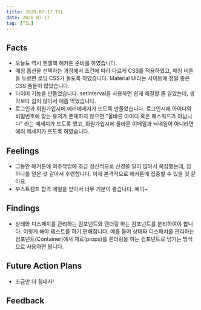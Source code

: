 ```yaml
---
title: 2020-07-17 TIL
date: 2020-07-17
tag: [TIL]
---
```


## Facts

- 오늘도 역시 엔젤핵 해커톤 준비를 하였습니다.
- 매칭 옵션을 선택하는 과정에서 조건에 따라 다르게 CSS를 적용하였고, 매칭 버튼을 누르면 로딩 CSS가 돌도록 하였습니다. Material UI라는 사이트에 정말 좋은 CSS 폼들이 많았습니다.
- 타이머 기능을 만들었습니다. setInterval을 사용하면 쉽게 해결할 줄 알았는데, 생각보다 쉽지 않아서 애좀 먹었습니다.
- 로그인과 회원가입시에 에러메세지가 뜨도록 만들었습니다. 로그인시에 아이디와 비밀번호에 맞는 유저가 존재하지 않으면 "올바른 아이디 혹은 패스워드가 아닙니다" 라는 메세지가 뜨도록 했고, 회원가입시에 올바른 이메일과 닉네임이 아니라면 에러 메세지가 뜨도록 하였습니다.

## Feelings

- 그동안 해커톤에 외주작업에 조금 정신적으로 신경쓸 일이 많아서 복잡했는데, 짐 하나를 덜은 것 같아서 후련합니다. 이제 본격적으로 해커톤에 집중할 수 있을 것 같아요.
- 부스트캠프 합격 메일을 받아서 너무 기분이 좋습니다. 예이~

## Findings

- 상태와 디스패치를 관리하는 컴포넌트와 렌더링 하는 컴포넌트를 분리하여야 합니다. 이렇게 해야 테스트를 하기 편해집니다. 예를 들어 상태와 디스패치를 관리하는 컴포넌트(Container)에서 재료(props)를 렌더링을 하는 컴포넌트로 넘기는 방식으로 사용하면 됩니다.

## Future Action Plans

- 조금만 더 힘내자!

## Feedback
